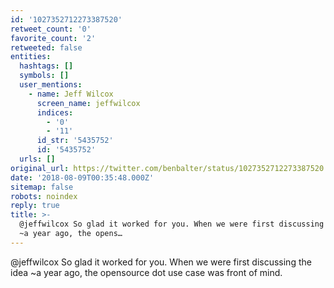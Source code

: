 ```yaml
---
id: '1027352712273387520'
retweet_count: '0'
favorite_count: '2'
retweeted: false
entities:
  hashtags: []
  symbols: []
  user_mentions:
    - name: Jeff Wilcox
      screen_name: jeffwilcox
      indices:
        - '0'
        - '11'
      id_str: '5435752'
      id: '5435752'
  urls: []
original_url: https://twitter.com/benbalter/status/1027352712273387520
date: '2018-08-09T00:35:48.000Z'
sitemap: false
robots: noindex
reply: true
title: >-
  @jeffwilcox So glad it worked for you. When we were first discussing the idea
  ~a year ago, the opens…
---
```


@jeffwilcox So glad it worked for you. When we were first discussing the idea ~a year ago, the opensource dot use case was front of mind.